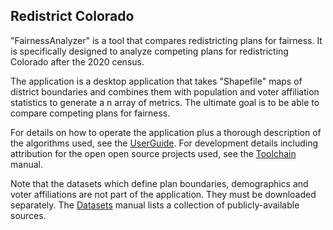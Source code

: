 ## Redistrict Colorado
"FairnessAnalyzer" is a tool that compares redistricting plans for fairness. It is specifically designed to analyze competing plans for redistricting Colorado after the 2020 census.

The application is a desktop application that takes "Shapefile" maps of district boundaries and combines them with population and voter affiliation statistics to generate a n array of metrics. The ultimate goal is to be able to compare competing plans for fairness.

For details on how to operate the application plus a thorough description of the algorithms used, see the [UserGuide](http://github.com/chuckcoughlin/redistrict-colorado/tree/master/docs/user-guides.md). For development details including attribution for the open open source projects used, see the [Toolchain](http://github.com/chuckcoughlin/redistrict-colorado/tree/master/docs/toolchain.md) manual.

 Note that the datasets which define plan boundaries, demographics and voter affiliations are not part of the application. They must be downloaded separately. The [Datasets](https://github.com/chuckcoughlin/redistrict-colorado/tree/master/docs/datasets.md) manual lists a collection of publicly-available sources.
